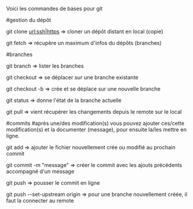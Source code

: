 Voici les commandes de bases pour git

#gestion du dépôt

git clone <url:ssh|https>  => cloner un dépôt distant en local (copie)

git fetch => récupère un maximum d'infos du dépôts (branches)

#branches

git branch => lister les branches

git checkout <branche> => se déplacer sur une branche existante

git checkout -b <branche> => crée et se déplace sur une nouvelle branche

git status => donne l'état de la branche actuelle

git pull => vient récupérer les changements depuis le remote sur le local

#commits
#après une/des modification(s) vous pouvez ajouter ces/cette modification(s) et la documenter (message), pour ensuite la/les mettre en ligne.

git add <fichier> => ajouter le fichier nouvellement crée ou modifié au prochain commit

git commit -m "message" => créer le commit avec les ajouts précédents accompagné d'un message

git push => pousser le commit en ligne

git push --set-upstream origin <remote-branch> => pour une branche nouvellement créée, il faut la connecter au remote
